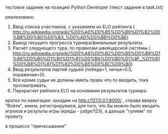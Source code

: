 ﻿
тестовое задание на позицию Python Developer 
(текст задания в task.txt)

реализовано:
1. Ввод списка участников, с указанием их ELO рейтинга ( http://ru.wikipedia.org/wiki/%D0%A0%D0%B5%D0%B9%D1%82%D0%B8%D0%BD%D0%B3_%D0%AD%D0%BB%D0%BE)
2. Вывод текущего прогресса турнира/финальные результаты.
3. Расчёт следующего тура, по правилам швейцарской системы ( http://ru.wikipedia.org/wiki/%D0%A8%D0%B2%D0%B5%D0%B9%D1%86%D0%B0%D1%80%D1%81%D0%BA%D0%B0%D1%8F_%D1%81%D0%B8%D1%81%D1%82%D0%B5%D0%BC%D0%B0)
4. Ввод результатов партий судьёй (победа=1, ничья=0.5, поражение=0).
5. Все кроме судьи не должны иметь права что-то вводить, тока просматривать.
6. Перерасчет рейтинга ELO на основании результатов турнира.



кратко по навигации:
заходим на http://127.0.0.1:8000/ , справа вверху "Войти", жмем, регистрируемся, для того, что бы можно было вводить игроков и результы игры (креды - judge/123), а  дальше "гуляем" по проекту

в процессе "причесывания"